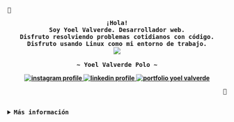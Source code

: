 <div align="center">
<p align="left">
  <samp>🐧</samp>
</p>

<p align="center">
  <samp>
    <b>
    ¡Hola!
    <br />
    Soy Yoel Valverde. Desarrollador web.
    <br />
    Disfruto resolviendo problemas cotidianos con código.
    <br />
    Disfruto usando Linux como mi entorno de trabajo.
    <br />
    <image src="https://readme-typing-svg.herokuapp.com?font=Iosevka&size=16&color=6791c9&center=true&width=410&height=45&lines=Tus+problemas+son+mi+solución" />
    <br /><br />
    <b>
      ~ Yoel Valverde Polo ~
    </b>
    <div align="center">
      <a href="https://instagram.com/yoelvp73" target="_blank">
        <img src="https://img.shields.io/badge/Instagram-%23E4405F.svg?logo=Instagram&logoColor=white" alt="instagram profile" />
      </a>
      <a href="https://linkedin.com/in/yoelvalverdepolo" target="_blank">
        <img src="https://img.shields.io/badge/LinkedIn-%230077B5.svg?logo=linkedin&logoColor=white" alt="linkedin profile" />
      </a>
      <a href="https://yoelvalverde.netlify.app" target="_blank">
        <img src="https://img.shields.io/badge/Portfolio-30363D.svg?&logo=GitHub-Sponsors&logoColor=white" alt="portfolio yoel valverde" />
      </a>
    </div>
  </samp>
</p>
<p align="right">
  <samp>🐧</samp>
</p>
</div>
<br>

<!-- More info -->
<details>
<summary>
  <samp>
    <b>Más información</b>
  </samp>
</summary>


### Habilidades
[![My Skills](https://skillicons.dev/icons?i=html,css,js,ts,react,svelte,astro,bootstrap,tailwind,sass,styledcomponents&theme=dark)](https://skillicons.dev)


### Otras habilidades
[![Other skills](https://skillicons.dev/icons?i=nodejs,express,nest,php,laravel,mysql,postgres&theme=dark)](https://skillicons.dev)


### Herramientas
[![Other skills](https://skillicons.dev/icons?i=linux,arch,neovim,nginx,git,github,figma,postman,vscode,npm,notion,discord&theme=dark)](https://skillicons.dev)


### Estadísticas
<img src="https://github-readme-stats.vercel.app/api?username=yoelvp&theme=gruvbox&hide_border=false&include_all_commits=false&count_private=false" />
<br/><br/>
<img src="https://github-readme-streak-stats.herokuapp.com/?user=yoelvp&theme=gruvbox&hide_border=false" />
<br/><br/>
<img src="https://github-readme-stats.vercel.app/api/top-langs/?username=yoelvp&theme=gruvbox&hide_border=false&include_all_commits=false&count_private=false&layout=compact" />


### Logros
<img src="https://github-profile-trophy.vercel.app/?username=yoelvp&theme=gruvbox&no-frame=false&no-bg=false&margin-w=4"/>


### Frase del día
<img src="https://quotes-github-readme.vercel.app/api?type=horizontal&no-frame=false&margin-w=4&theme=gruvbox" />
</details>

